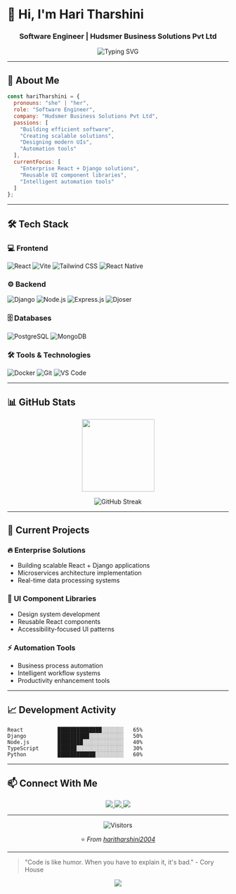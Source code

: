# 👋 Hi, I'm Hari Tharshini

<h3 align="center">Software Engineer | Hudsmer Business Solutions Pvt Ltd</h3>

<p align="center">
  <img src="https://readme-typing-svg.herokuapp.com?font=Fira+Code&pause=1000&color=3498DB&center=true&vCenter=true&width=435&lines=Building+Efficient+Software;Creating+Scalable+Solutions;Passionate+About+Clean+Code" alt="Typing SVG" />
</p>

---

## 🌟 About Me

```javascript
const hariTharshini = {
  pronouns: "she" | "her",
  role: "Software Engineer",
  company: "Hudsmer Business Solutions Pvt Ltd",
  passions: [
    "Building efficient software",
    "Creating scalable solutions",
    "Designing modern UIs",
    "Automation tools"
  ],
  currentFocus: [
    "Enterprise React + Django solutions",
    "Reusable UI component libraries",
    "Intelligent automation tools"
  ]
};
```

---

## 🛠️ Tech Stack

### 💻 **Frontend**
![React](https://img.shields.io/badge/React-20232A?style=for-the-badge&logo=react&logoColor=61DAFB)
![Vite](https://img.shields.io/badge/Vite-B73BFE?style=for-the-badge&logo=vite&logoColor=FFD62E)
![Tailwind CSS](https://img.shields.io/badge/Tailwind_CSS-38B2AC?style=for-the-badge&logo=tailwind-css&logoColor=white)
![React Native](https://img.shields.io/badge/React_Native-20232A?style=for-the-badge&logo=react&logoColor=61DAFB)

### ⚙️ **Backend**
![Django](https://img.shields.io/badge/Django-092E20?style=for-the-badge&logo=django&logoColor=green)
![Node.js](https://img.shields.io/badge/Node.js-339933?style=for-the-badge&logo=nodedotjs&logoColor=white)
![Express.js](https://img.shields.io/badge/Express.js-000000?style=for-the-badge&logo=express&logoColor=white)
![Djoser](https://img.shields.io/badge/Djoser-FF6B6B?style=for-the-badge&logo=jsonwebtokens&logoColor=white)

### 🗄️ **Databases**
![PostgreSQL](https://img.shields.io/badge/PostgreSQL-316192?style=for-the-badge&logo=postgresql&logoColor=white)
![MongoDB](https://img.shields.io/badge/MongoDB-4EA94B?style=for-the-badge&logo=mongodb&logoColor=white)

### 🛠️ **Tools & Technologies**
![Docker](https://img.shields.io/badge/Docker-2CA5E0?style=for-the-badge&logo=docker&logoColor=white)
![Git](https://img.shields.io/badge/Git-F05033?style=for-the-badge&logo=git&logoColor=white)
![VS Code](https://img.shields.io/badge/VS_Code-0078D4?style=for-the-badge&logo=visual%20studio%20code&logoColor=white)

---

## 📊 GitHub Stats

<div align="center">
  
  <img src="https://github-readme-stats.vercel.app/api?username=haritharshini2004&show_icons=true&theme=react&hide_border=true" height="165" />
  
</div>

<div align="center">
  
  ![GitHub Streak](https://github-readme-streak-stats.herokuapp.com/?user=haritharshini2004&theme=react&hide_border=true)
  
</div>

---

## 🚀 Current Projects

### 🔥 **Enterprise Solutions**
- Building scalable React + Django applications
- Microservices architecture implementation
- Real-time data processing systems

### 🎨 **UI Component Libraries**
- Design system development
- Reusable React components
- Accessibility-focused UI patterns

### ⚡ **Automation Tools**
- Business process automation
- Intelligent workflow systems
- Productivity enhancement tools

---

## 📈 Development Activity

<!--START_SECTION:waka-->
```text
React           ██████████████░░░░░░░   65%
Django          ██████████░░░░░░░░░░░   50%
Node.js         ████████░░░░░░░░░░░░░   40%
TypeScript      ██████░░░░░░░░░░░░░░░   30%
Python          ████████████░░░░░░░░░   60%
```
<!--END_SECTION:waka-->

---

## 📫 Connect With Me

<p align="center">
  <a href="https://linkedin.com/in/hari-tharshini-t-589017241">
    <img src="https://img.shields.io/badge/LinkedIn-0077B5?style=for-the-badge&logo=linkedin&logoColor=white" />
  </a>
  <a href="https://www.hudsmersolutions.com">
    <img src="https://img.shields.io/badge/Website-2ecc71?style=for-the-badge&logo=google-chrome&logoColor=white" />
  </a>
  <a href="mailto:haritharshini@hudsmersolutions.com">
    <img src="https://img.shields.io/badge/Email-D14836?style=for-the-badge&logo=gmail&logoColor=white" />
  </a>
</p>

---

<div align="center">
  
  ![Visitors](https://komarev.com/ghpvc/?username=haritharshini2004&color=blue&style=flat-square)
  
  ⭐️ *From [haritharshini2004](https://github.com/haritharshini2004)*
  
</div>

---

> "Code is like humor. When you have to explain it, it's bad." - Cory House

<p align="center">
  <img src="https://capsule-render.vercel.app/api?type=waving&color=gradient&height=100&section=footer" />
</p>